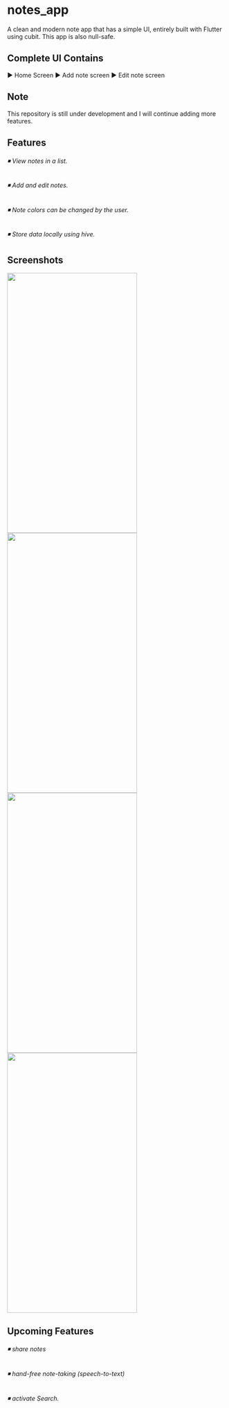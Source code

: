 # notes_app

A clean and modern note app that has a simple UI, entirely built with Flutter using cubit.
This app is also null-safe.

## Complete UI Contains

 ► Home Screen  ► Add note screen ► Edit note screen

 ## Note
 
This repository is still under development and I will continue adding more features.

## Features

###### ◾ View notes in a list. 
###### ◾ Add and edit notes.
###### ◾ Note colors can be changed by the user.
###### ◾ Store data locally using hive.

## Screenshots
<div>
<img src= "https://github.com/user-attachments/assets/210661fc-290e-4f66-9e04-81f305e7ab48"width="300" height="600">
<img src= "https://github.com/user-attachments/assets/3ca7a624-234f-4277-91f2-84523901f3a5"width="300" height="600">
<img src= "https://github.com/user-attachments/assets/0f6102e1-5067-4f41-9b68-0484f22ec066"width="300" height="600">
<img src= "https://github.com/user-attachments/assets/ab509fa0-3333-4481-8947-6c5d3d250fec"width="300" height="600">
</div>

## Upcoming Features
###### ◾ share notes
###### ◾ hand-free note-taking (speech-to-text)
###### ◾ activate Search.

